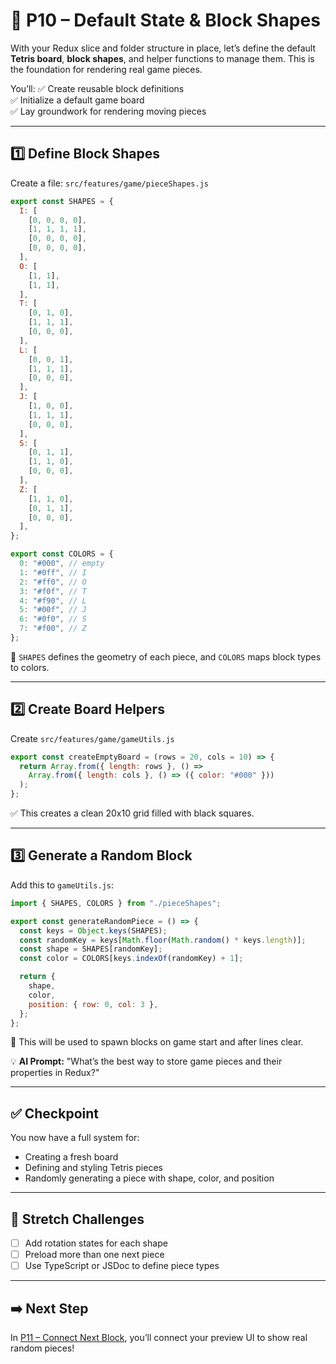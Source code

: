 # 🧩 P10 – Default State & Block Shapes

With your Redux slice and folder structure in place, let’s define the default **Tetris board**, **block shapes**, and helper functions to manage them. This is the foundation for rendering real game pieces.

You’ll:
✅ Create reusable block definitions  
✅ Initialize a default game board  
✅ Lay groundwork for rendering moving pieces

---

## 1️⃣ Define Block Shapes
Create a file: `src/features/game/pieceShapes.js`

```js
export const SHAPES = {
  I: [
    [0, 0, 0, 0],
    [1, 1, 1, 1],
    [0, 0, 0, 0],
    [0, 0, 0, 0],
  ],
  O: [
    [1, 1],
    [1, 1],
  ],
  T: [
    [0, 1, 0],
    [1, 1, 1],
    [0, 0, 0],
  ],
  L: [
    [0, 0, 1],
    [1, 1, 1],
    [0, 0, 0],
  ],
  J: [
    [1, 0, 0],
    [1, 1, 1],
    [0, 0, 0],
  ],
  S: [
    [0, 1, 1],
    [1, 1, 0],
    [0, 0, 0],
  ],
  Z: [
    [1, 1, 0],
    [0, 1, 1],
    [0, 0, 0],
  ],
};

export const COLORS = {
  0: "#000", // empty
  1: "#0ff", // I
  2: "#ff0", // O
  3: "#f0f", // T
  4: "#f90", // L
  5: "#00f", // J
  6: "#0f0", // S
  7: "#f00", // Z
};
```

📌 `SHAPES` defines the geometry of each piece, and `COLORS` maps block types to colors.

---

## 2️⃣ Create Board Helpers
Create `src/features/game/gameUtils.js`

```js
export const createEmptyBoard = (rows = 20, cols = 10) => {
  return Array.from({ length: rows }, () =>
    Array.from({ length: cols }, () => ({ color: "#000" }))
  );
};
```

✅ This creates a clean 20x10 grid filled with black squares.

---

## 3️⃣ Generate a Random Block
Add this to `gameUtils.js`:

```js
import { SHAPES, COLORS } from "./pieceShapes";

export const generateRandomPiece = () => {
  const keys = Object.keys(SHAPES);
  const randomKey = keys[Math.floor(Math.random() * keys.length)];
  const shape = SHAPES[randomKey];
  const color = COLORS[keys.indexOf(randomKey) + 1];

  return {
    shape,
    color,
    position: { row: 0, col: 3 },
  };
};
```

📌 This will be used to spawn blocks on game start and after lines clear.

💡 **AI Prompt:** "What’s the best way to store game pieces and their properties in Redux?"

---

## ✅ Checkpoint
You now have a full system for:
- Creating a fresh board
- Defining and styling Tetris pieces
- Randomly generating a piece with shape, color, and position

---

## 🧠 Stretch Challenges
- [ ] Add rotation states for each shape
- [ ] Preload more than one next piece
- [ ] Use TypeScript or JSDoc to define piece types

---

## ➡️ Next Step
In [P11 – Connect Next Block](./11-Connect-Next-Block.md), you’ll connect your preview UI to show real random pieces!

